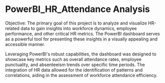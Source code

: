 # PowerBI_HR_Attendance Analysis

Objective:
The primary goal of this project is to analyze and visualize HR-related data to gain insights into workforce dynamics, employee performance, and other critical HR metrics. The PowerBI dashboard serves as a powerful tool for presenting these insights in a visually appealing and accessible manner.

Leveraging PowerBI's robust capabilities, the dashboard was designed to showcase key metrics such as overall attendance rates, employee punctuality, and absenteeism trends over specific time periods. The integration of HR data allowed for the identification of patterns and correlations, aiding in the assessment of workforce attendance efficiency.

